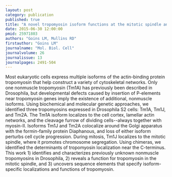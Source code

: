 ```yaml
---
layout: post
category: publication
published: true
title: "A novel tropomyosin isoform functions at the mitotic spindle and Golgi in Drosophila."
date: 2015-06-30 12:00:00
pmid: 25971803
authors: "Goins LM, Mullins RD"
firstauthor: "Goins LM"
journalname: "Mol. Biol. Cell"
journalvolume: 26
journalissue: 13
journalpages: 2491-504
---
```


Most eukaryotic cells express multiple isoforms of the actin-binding protein tropomyosin that help construct a variety of cytoskeletal networks. Only one nonmuscle tropomyosin (Tm1A) has previously been described in Drosophila, but developmental defects caused by insertion of P-elements near tropomyosin genes imply the existence of additional, nonmuscle isoforms. Using biochemical and molecular genetic approaches, we identified three tropomyosins expressed in Drosophila S2 cells: Tm1A, Tm1J, and Tm2A. The Tm1A isoform localizes to the cell cortex, lamellar actin networks, and the cleavage furrow of dividing cells--always together with myosin-II. Isoforms Tm1J and Tm2A colocalize around the Golgi apparatus with the formin-family protein Diaphanous, and loss of either isoform perturbs cell cycle progression. During mitosis, Tm1J localizes to the mitotic spindle, where it promotes chromosome segregation. Using chimeras, we identified the determinants of tropomyosin localization near the C-terminus. This work 1) identifies and characterizes previously unknown nonmuscle tropomyosins in Drosophila, 2) reveals a function for tropomyosin in the mitotic spindle, and 3) uncovers sequence elements that specify isoform-specific localizations and functions of tropomyosin.

